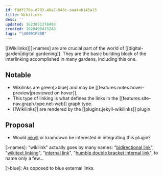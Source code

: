 ```yaml
---
id: f9df170e-d793-48e7-946c-aaa4ab145a15
title: Wikilinks
desc: ''
updated: 1623851278498
created: 1620408415248
tags: "\U0001F38B"
---
```


\[\[Wikilinks]][>names] are are crucial part of the world of [[digital-garden|digital gardening]]. They are the basic building block of the interlinking accomplished in many gardens, including this one.

## Notable

- Wikilinks are green[>blue] and may be [[features.notes.hover-preview|previewed on hover]].
- This type of linking is what defines the links in the [[features.site-nav.graph.type.net-web]] graph type.
- \[\[Wikilinks]] are rendered by the [[plugins.jekyll-wikilinks]] plugin.

## Proposal

- Would [jekyll](https://talk.jekyllrb.com/t/introducing-jekyll-wikilinks/6013) or kramdown be interested in integrating this plugin?

[>names]: "wikilink" actually goes by many names: "[bidirectional link](https://www.roamtips.com/home/what-are-bi-directional-links-and-tags-in-roam-research#:~:text=Bi%2Ddirectional%20links%20are%20created,K%20(Ctrl%2DK).)", "[wikitext linking](https://tiddlywiki.com/#Linking%20in%20WikiText)", "[internal link](https://help.obsidian.md/How+to/Internal+link)", "[humble double bracket internal link](https://web.archive.org/web/20200128113356/http://takingnotenow.blogspot.com/2018/12/it-needs-wiki-like-superpower.html)", to name only a few...

[>blue]: As opposed to blue external links.


